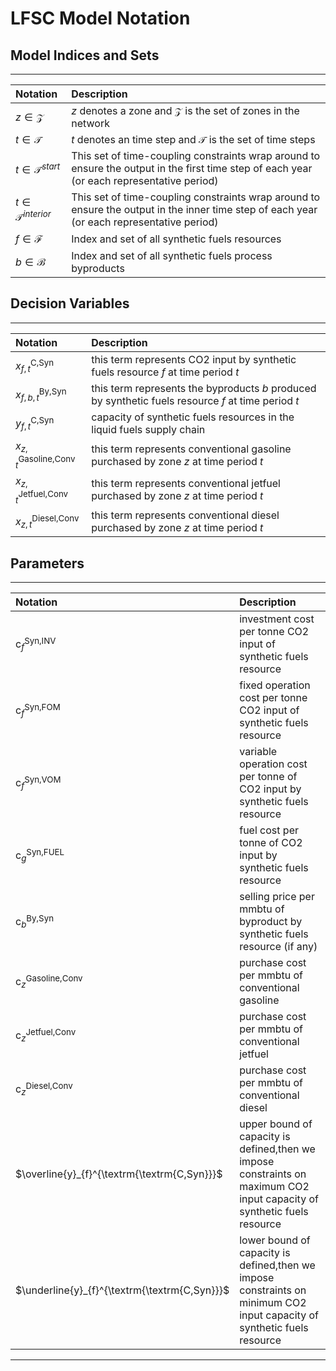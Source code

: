 # LFSC Model Notation

## Model Indices and Sets
---
|**Notation** | **Description**|
| :------------ | :-----------|
|$z \in \mathcal{Z}$ | $z$ denotes a zone and $\mathcal{Z}$ is the set of zones in the network|
|$t \in \mathcal{T}$ | $t$ denotes an time step and $\mathcal{T}$ is the set of time steps|
|$t \in \mathcal{T}^{start}$|This set of time-coupling constraints wrap around to ensure the output in the first time step of each year (or each representative period)|
|$t \in \mathcal{T}^{interior}$|This set of time-coupling constraints wrap around to ensure the output in the inner time step of each year (or each representative period)|
|$f \in \mathcal{F}$ | Index and set of all synthetic fuels resources|
|$b \in \mathcal{B}$ | Index and set of all synthetic fuels process byproducts|

## Decision Variables
---
|**Notation** | **Description**|
| :------------ | :-----------|
|$x_{f,t}^{\textrm{C,Syn}}$| this term represents CO2 input by synthetic fuels resource $f$ at time period $t$|
|$x_{f,b,t}^{\textrm{By,Syn}}$| this term represents the byproducts $b$ produced by synthetic fuels resource $f$ at time period $t$|
|$y_{f,t}^{\textrm{C,Syn}}$| capacity of synthetic fuels resources in the liquid fuels supply chain|
|$x_{z,t}^{\textrm{Gasoline,Conv}}$| this term represents conventional gasoline purchased by zone $z$ at time period $t$|
|$x_{z,t}^{\textrm{Jetfuel,Conv}}$| this term represents conventional jetfuel purchased by zone $z$ at time period $t$|
|$x_{z,t}^{\textrm{Diesel,Conv}}$| this term represents conventional diesel purchased by zone $z$ at time period $t$|

## Parameters
---  
|**Notation** | **Description**|
| :------------ | :-----------|
|$\textrm{c}_{f}^{\textrm{Syn,INV}}$| investment cost per tonne CO2 input of synthetic fuels resource|
|$\textrm{c}_{f}^{\textrm{Syn,FOM}}$| fixed operation cost per tonne CO2 input of synthetic fuels resource|
|$\textrm{c}_{f}^{\textrm{Syn,VOM}}$| variable operation cost per tonne of CO2 input by synthetic fuels resource|
|$\textrm{c}_{g}^{\textrm{Syn,FUEL}}$| fuel cost per tonne of CO2 input by synthetic fuels resource|
|$\textrm{c}_{b}^{\textrm{By,Syn}}$| selling price per mmbtu of byproduct by synthetic fuels resource (if any)|
|$\textrm{c}_{z}^{\textrm{Gasoline,Conv}}$| purchase cost per mmbtu of conventional gasoline|
|$\textrm{c}_{z}^{\textrm{Jetfuel,Conv}}$| purchase cost per mmbtu of conventional jetfuel|
|$\textrm{c}_{z}^{\textrm{Diesel,Conv}}$| purchase cost per mmbtu of conventional diesel|
|$\overline{y}_{f}^{\textrm{\textrm{C,Syn}}}$|upper bound of capacity is defined,then we impose constraints on maximum CO2 input capacity of synthetic fuels resource|
|$\underline{y}_{f}^{\textrm{\textrm{C,Syn}}}$|lower bound of capacity is defined,then we impose constraints on minimum CO2 input capacity of synthetic fuels resource|

---
